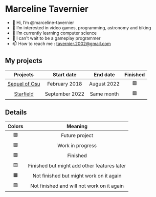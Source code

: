 # Marceline Tavernier

- 👋 Hi, I’m @marceline-tavernier
- 👀 I’m interested in video games, programming, astronomy and biking
- 🌱 I’m currently learning computer science
- 💞️ I can't wait to be a gameplay programmer
- 📫 How to reach me : tavernier.2002@gmail.com

## My projects

| Projects | Start date | End date | Finished |
| :---: | :---: | :---: | :---: |
| [Sequel of Osu](https://github.com/marceline-tavernier/sequel-osu) | February 2018 | August 2022 | 🟩 |
| [Starfield](https://github.com/marceline-tavernier/starfield) | September 2022 | Same month | 🟩 |

## Details

| Colors | Meaning |
| :---: | :---: |
| 🟪 | Future project |
| 🟦 | Work in progress |
| 🟩 | Finished |
| 🟨 | Finished but might add other features later |
| 🟧 | Not finished but might work on it again |
| 🟥 | Not finished and will not work on it again |
